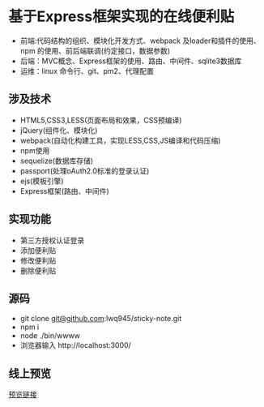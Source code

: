 # 基于Express框架实现的在线便利贴
- 前端:代码结构的组织、模块化开发方式、webpack 及loader和插件的使用、npm 的使用、前后端联调(约定接口，数据参数)
- 后端：MVC概念、Express框架的使用、路由、中间件、sqlite3数据库
- 运维：linux 命令行、git、pm2、代理配置
## 涉及技术
- HTML5,CSS3,LESS(页面布局和效果，CSS预编译)
- jQuery(组件化、模块化)
- webpack(自动化构建工具，实现LESS,CSS,JS编译和代码压缩)
- npm使用
- sequelize(数据库存储)
- passport(处理oAuth2.0标准的登录认证)
- ejs(模板引擎)
- Express框架(路由、中间件)
## 实现功能
- 第三方授权认证登录
- 添加便利贴
- 修改便利贴
- 删除便利贴
## 源码
- git clone git@github.com:lwq945/sticky-note.git
- npm i
- node ./bin/wwww
- 浏览器输入 http://localhost:3000/
## 线上预览
[预览链接](http://note.lwq945.site/)
